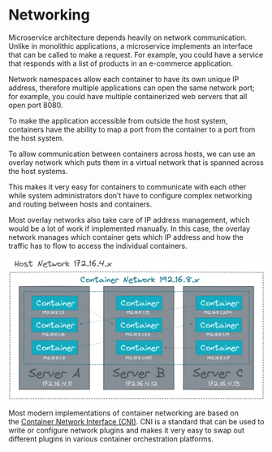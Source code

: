 # Networking

Microservice architecture depends heavily on network communication. Unlike in monolithic applications, a microservice implements an interface that can be called to make a request. For example, you could have a service that responds with a list of products in an e-commerce application.

Network namespaces allow each container to have its own unique IP address, therefore multiple applications can open the same network port; for example, you could have multiple containerized web servers that all open port 8080.

To make the application accessible from outside the host system, containers have the ability to map a port from the container to a port from the host system.

To allow communication between containers across hosts, we can use an overlay network which puts them in a virtual network that is spanned across the host systems.

This makes it very easy for containers to communicate with each other while system administrators don’t have to configure complex networking and routing between hosts and containers.

Most overlay networks also take care of IP address management, which would be a lot of work if implemented manually. In this case, the overlay network manages which container gets which IP address and how the traffic has to flow to access the individual containers.

![3_8-01](images/3_8-01.png)

Most modern implementations of container networking are based on the [Container Network Interface (CNI)](https://github.com/containernetworking/cni). CNI is a standard that can be used to write or configure network plugins and makes it very easy to swap out different plugins in various container orchestration platforms.